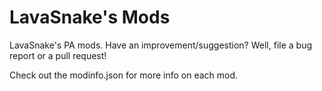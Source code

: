 LavaSnake's Mods
================

LavaSnake's PA mods. Have an improvement/suggestion? Well, file a bug report or a pull request!

Check out the modinfo.json for more info on each mod.